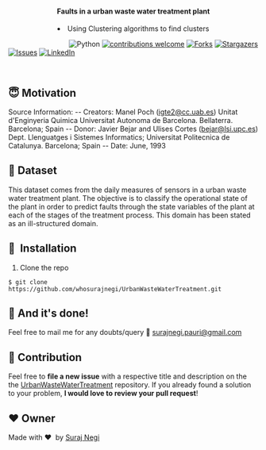 
<div align= "center">
  <h4>Faults in a urban waste water treatment plant</h4>
  <li> Using Clustering algorithms to find clusters </li>
</div>

&nbsp;&nbsp;&nbsp;&nbsp;&nbsp;&nbsp;&nbsp;&nbsp;&nbsp;&nbsp;&nbsp;&nbsp;&nbsp;&nbsp;&nbsp;&nbsp;&nbsp;&nbsp;&nbsp;&nbsp;&nbsp;&nbsp;&nbsp;&nbsp;&nbsp;&nbsp;&nbsp;&nbsp;&nbsp;&nbsp;
![Python](https://img.shields.io/badge/python-v3.6+-blue.svg)
[![contributions welcome](https://img.shields.io/badge/contributions-welcome-brightgreen.svg?style=flat)](https://github.com/whosurajnegi/Face-Mask-Detection/issues)
[![Forks](https://img.shields.io/github/forks/whosurajnegi/Face-Mask-Detection.svg?logo=github)](https://github.com/whosurajnegi/Face-Mask-Detection/network/members)
[![Stargazers](https://img.shields.io/github/stars/whosurajnegi/Face-Mask-Detection.svg?logo=github)](https://github.com/whosurajnegi/Face-Mask-Detection/stargazers)
[![Issues](https://img.shields.io/github/issues/whosurajnegi/Face-Mask-Detection.svg?logo=github)](https://github.com/whosurajnegi/Face-Mask-Detection/issues)
[![LinkedIn](https://img.shields.io/badge/-LinkedIn-black.svg?style=flat-square&logo=linkedin&colorB=555)](https://www.linkedin.com/in/suraj-negi-a007a6124/)


&nbsp;&nbsp;&nbsp;&nbsp;&nbsp;&nbsp;&nbsp;&nbsp;&nbsp;&nbsp;&nbsp;&nbsp;&nbsp;&nbsp;&nbsp;&nbsp;&nbsp;&nbsp;&nbsp;&nbsp;&nbsp;&nbsp;&nbsp;&nbsp;&nbsp;&nbsp;&nbsp;&nbsp;&nbsp;&nbsp;&nbsp;&nbsp;&nbsp;&nbsp;&nbsp;




## :innocent: Motivation
Source Information:
   -- Creators: Manel Poch (igte2@cc.uab.es)
         Unitat d'Enginyeria Quimica
         Universitat Autonoma de Barcelona. Bellaterra. Barcelona; Spain
   -- Donor: Javier Bejar and Ulises Cortes (bejar@lsi.upc.es)
         Dept. Llenguatges i Sistemes Informatics;
         Universitat Politecnica de Catalunya. Barcelona; Spain
   -- Date: June, 1993


## :file_folder: Dataset
This dataset comes from the daily measures of sensors in a urban waste 
  water treatment plant. The objective is to classify the operational
  state of the plant in order to predict faults through the state 
  variables of the plant at each of the stages of the treatment process. 
  This domain has been stated as an ill-structured domain.

## 🚀&nbsp; Installation
1. Clone the repo
```
$ git clone https://github.com/whosurajnegi/UrbanWasteWaterTreatment.git
```



## :clap: And it's done!
Feel free to mail me for any doubts/query 
:email: surajnegi.pauri@gmail.com

## :handshake: Contribution
Feel free to **file a new issue** with a respective title and description on the the [UrbanWasteWaterTreatment](https://github.com/whosurajnegi/UrbanWasteWaterTreatment/issues) repository. If you already found a solution to your problem, **I would love to review your pull request**! 

## :heart: Owner
Made with :heart:&nbsp;  by [Suraj Negi](https://github.com/whosurajnegi)


